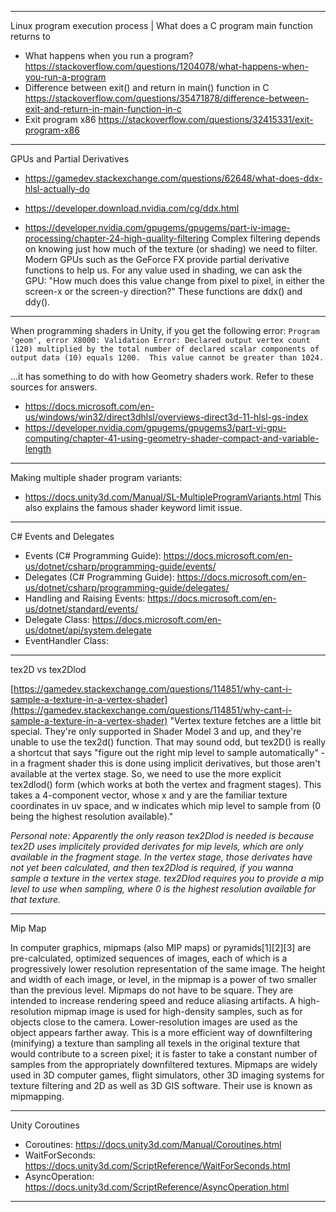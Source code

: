 ----
Linux program execution process | What does a C program main function returns to

* What happens when you run a program? https://stackoverflow.com/questions/1204078/what-happens-when-you-run-a-program
* Difference between exit() and return in main() function in C https://stackoverflow.com/questions/35471878/difference-between-exit-and-return-in-main-function-in-c
* Exit program x86 https://stackoverflow.com/questions/32415331/exit-program-x86

----
GPUs and Partial Derivatives

* https://gamedev.stackexchange.com/questions/62648/what-does-ddx-hlsl-actually-do
* https://developer.download.nvidia.com/cg/ddx.html

* https://developer.nvidia.com/gpugems/gpugems/part-iv-image-processing/chapter-24-high-quality-filtering
Complex filtering depends on knowing just how much of the texture (or shading) we need to filter. Modern GPUs such as the GeForce FX provide partial derivative functions to help us. For any value used in shading, we can ask the GPU: "How much does this value change from pixel to pixel, in either the screen-x or the screen-y direction?"
These functions are ddx() and ddy().
----
When programming shaders in Unity, if you get the following error: `Program 'geom', error X8000: Validation Error: Declared output vertex count (120) multiplied by the total number of declared scalar components of output data (10) equals 1200.  This value cannot be greater than 1024.`

...it has something to do with how Geometry shaders work. Refer to these sources for answers.
* https://docs.microsoft.com/en-us/windows/win32/direct3dhlsl/overviews-direct3d-11-hlsl-gs-index
* https://developer.nvidia.com/gpugems/gpugems3/part-vi-gpu-computing/chapter-41-using-geometry-shader-compact-and-variable-length
----
Making multiple shader program variants:
* https://docs.unity3d.com/Manual/SL-MultipleProgramVariants.html
This also explains the famous shader keyword limit issue.
----
C# Events and Delegates
* Events (C# Programming Guide): https://docs.microsoft.com/en-us/dotnet/csharp/programming-guide/events/
* Delegates (C# Programming Guide): https://docs.microsoft.com/en-us/dotnet/csharp/programming-guide/delegates/
* Handling and Raising Events: https://docs.microsoft.com/en-us/dotnet/standard/events/
* Delegate Class: https://docs.microsoft.com/en-us/dotnet/api/system.delegate
* EventHandler Class: 
----
tex2D vs tex2Dlod

[https://gamedev.stackexchange.com/questions/114851/why-cant-i-sample-a-texture-in-a-vertex-shader](https://gamedev.stackexchange.com/questions/114851/why-cant-i-sample-a-texture-in-a-vertex-shader)
"Vertex texture fetches are a little bit special. They're only supported in Shader Model 3 and up, and they're unable to use the tex2d() function.
That may sound odd, but tex2D() is really a shortcut that says "figure out the right mip level to sample automatically" - in a fragment shader this is done using implicit derivatives, but those aren't available at the vertex stage.
So, we need to use the more explicit tex2dlod() form (which works at both the vertex and fragment stages). This takes a 4-component vector, whose x and y are the familiar texture coordinates in uv space, and w indicates which mip level to sample from (0 being the highest resolution available)."

_Personal note: Apparently the only reason tex2Dlod is needed is because tex2D uses implicitely provided derivates for mip levels, which are only available in the fragment stage. In the vertex stage, those derivates have not yet been calculated, and then tex2Dlod is required, if you wanna sample a texture in the vertex stage. tex2Dlod requires you to provide a mip level to use when sampling, where 0 is the highest resolution available for that texture._

----
Mip Map

In computer graphics, mipmaps (also MIP maps) or pyramids[1][2][3] are pre-calculated, optimized sequences of images, each of which is a progressively lower resolution representation of the same image. The height and width of each image, or level, in the mipmap is a power of two smaller than the previous level. Mipmaps do not have to be square. They are intended to increase rendering speed and reduce aliasing artifacts. A high-resolution mipmap image is used for high-density samples, such as for objects close to the camera. Lower-resolution images are used as the object appears farther away. This is a more efficient way of downfiltering (minifying) a texture than sampling all texels in the original texture that would contribute to a screen pixel; it is faster to take a constant number of samples from the appropriately downfiltered textures. Mipmaps are widely used in 3D computer games, flight simulators, other 3D imaging systems for texture filtering and 2D as well as 3D GIS software. Their use is known as mipmapping.

----
Unity Coroutines
* Coroutines: https://docs.unity3d.com/Manual/Coroutines.html
* WaitForSeconds: https://docs.unity3d.com/ScriptReference/WaitForSeconds.html
* AsyncOperation: https://docs.unity3d.com/ScriptReference/AsyncOperation.html
----
